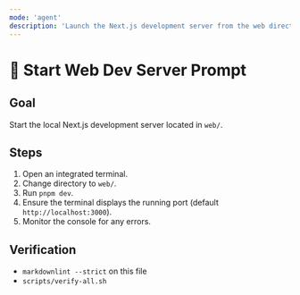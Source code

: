 ```yaml
---
mode: 'agent'
description: 'Launch the Next.js development server from the web directory.'
---
```


# 🚀 Start Web Dev Server Prompt

## Goal

Start the local Next.js development server located in `web/`.

## Steps

1. Open an integrated terminal.
2. Change directory to `web/`.
3. Run `pnpm dev`.
4. Ensure the terminal displays the running port (default `http://localhost:3000`).
5. Monitor the console for any errors.

## Verification

- `markdownlint --strict` on this file
- `scripts/verify-all.sh`
